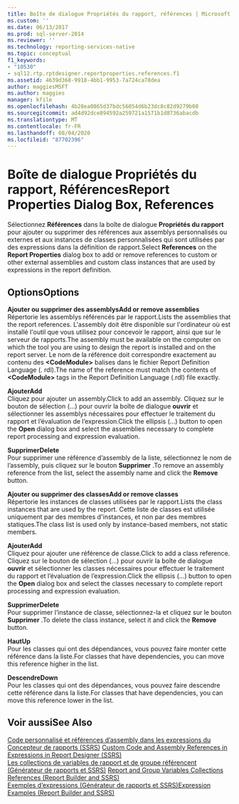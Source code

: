 ```yaml
---
title: Boîte de dialogue Propriétés du rapport, références | Microsoft Docs
ms.custom: ''
ms.date: 06/13/2017
ms.prod: sql-server-2014
ms.reviewer: ''
ms.technology: reporting-services-native
ms.topic: conceptual
f1_keywords:
- "10530"
- sql12.rtp.rptdesigner.reportproperties.references.f1
ms.assetid: 4639d368-9918-4bb1-9953-7a724ca78dea
author: maggiesMSFT
ms.author: maggies
manager: kfile
ms.openlocfilehash: 4b28ea0865d37bdc56054d6b23dc8c82d9279b08
ms.sourcegitcommit: ad4d92dce894592a259721a1571b1d8736abacdb
ms.translationtype: MT
ms.contentlocale: fr-FR
ms.lasthandoff: 08/04/2020
ms.locfileid: "87702396"
---
```

# <a name="report-properties-dialog-box-references"></a><span data-ttu-id="c9475-102">Boîte de dialogue Propriétés du rapport, Références</span><span class="sxs-lookup"><span data-stu-id="c9475-102">Report Properties Dialog Box, References</span></span>
  <span data-ttu-id="c9475-103">Sélectionnez **Références** dans la boîte de dialogue **Propriétés du rapport** pour ajouter ou supprimer des références aux assemblys personnalisés ou externes et aux instances de classes personnalisées qui sont utilisées par des expressions dans la définition de rapport.</span><span class="sxs-lookup"><span data-stu-id="c9475-103">Select **References** on the **Report Properties** dialog box to add or remove references to custom or other external assemblies and custom class instances that are used by expressions in the report definition.</span></span>  
  
## <a name="options"></a><span data-ttu-id="c9475-104">Options</span><span class="sxs-lookup"><span data-stu-id="c9475-104">Options</span></span>  
 <span data-ttu-id="c9475-105">**Ajouter ou supprimer des assemblys**</span><span class="sxs-lookup"><span data-stu-id="c9475-105">**Add or remove assemblies**</span></span>  
 <span data-ttu-id="c9475-106">Répertorie les assemblys référencés par le rapport.</span><span class="sxs-lookup"><span data-stu-id="c9475-106">Lists the assemblies that the report references.</span></span> <span data-ttu-id="c9475-107">L'assembly doit être disponible sur l'ordinateur où est installé l'outil que vous utilisez pour concevoir le rapport, ainsi que sur le serveur de rapports.</span><span class="sxs-lookup"><span data-stu-id="c9475-107">The assembly must be available on the computer on which the tool you are using to design the report is installed and on the report server.</span></span> <span data-ttu-id="c9475-108">Le nom de la référence doit correspondre exactement au contenu des **\<CodeModule>** balises dans le fichier Report Definition Language (. rdl).</span><span class="sxs-lookup"><span data-stu-id="c9475-108">The name of the reference must match the contents of **\<CodeModule>** tags in the Report Definition Language (.rdl) file exactly.</span></span>  
  
 <span data-ttu-id="c9475-109">**Ajouter**</span><span class="sxs-lookup"><span data-stu-id="c9475-109">**Add**</span></span>  
 <span data-ttu-id="c9475-110">Cliquez pour ajouter un assembly.</span><span class="sxs-lookup"><span data-stu-id="c9475-110">Click to add an assembly.</span></span> <span data-ttu-id="c9475-111">Cliquez sur le bouton de sélection (...) pour ouvrir la boîte de dialogue **ouvrir** et sélectionner les assemblys nécessaires pour effectuer le traitement du rapport et l’évaluation de l’expression.</span><span class="sxs-lookup"><span data-stu-id="c9475-111">Click the ellipsis (...) button to open the **Open** dialog box and select the assemblies necessary to complete report processing and expression evaluation.</span></span>  
  
 <span data-ttu-id="c9475-112">**Supprimer**</span><span class="sxs-lookup"><span data-stu-id="c9475-112">**Delete**</span></span>  
 <span data-ttu-id="c9475-113">Pour supprimer une référence d’assembly de la liste, sélectionnez le nom de l’assembly, puis cliquez sur le bouton **Supprimer** .</span><span class="sxs-lookup"><span data-stu-id="c9475-113">To remove an assembly reference from the list, select the assembly name and click the **Remove** button.</span></span>  
  
 <span data-ttu-id="c9475-114">**Ajouter ou supprimer des classes**</span><span class="sxs-lookup"><span data-stu-id="c9475-114">**Add or remove classes**</span></span>  
 <span data-ttu-id="c9475-115">Répertorie les instances de classes utilisées par le rapport.</span><span class="sxs-lookup"><span data-stu-id="c9475-115">Lists the class instances that are used by the report.</span></span> <span data-ttu-id="c9475-116">Cette liste de classes est utilisée uniquement par des membres d'instances, et non par des membres statiques.</span><span class="sxs-lookup"><span data-stu-id="c9475-116">The class list is used only by instance-based members, not static members.</span></span>  
  
 <span data-ttu-id="c9475-117">**Ajouter**</span><span class="sxs-lookup"><span data-stu-id="c9475-117">**Add**</span></span>  
 <span data-ttu-id="c9475-118">Cliquez pour ajouter une référence de classe.</span><span class="sxs-lookup"><span data-stu-id="c9475-118">Click to add a class reference.</span></span> <span data-ttu-id="c9475-119">Cliquez sur le bouton de sélection (...) pour ouvrir la boîte de dialogue **ouvrir** et sélectionner les classes nécessaires pour effectuer le traitement du rapport et l’évaluation de l’expression.</span><span class="sxs-lookup"><span data-stu-id="c9475-119">Click the ellipsis (...) button to open the **Open** dialog box and select the classes necessary to complete report processing and expression evaluation.</span></span>  
  
 <span data-ttu-id="c9475-120">**Supprimer**</span><span class="sxs-lookup"><span data-stu-id="c9475-120">**Delete**</span></span>  
 <span data-ttu-id="c9475-121">Pour supprimer l’instance de classe, sélectionnez-la et cliquez sur le bouton **Supprimer** .</span><span class="sxs-lookup"><span data-stu-id="c9475-121">To delete the class instance, select it and click the **Remove** button.</span></span>  
  
 <span data-ttu-id="c9475-122">**Haut**</span><span class="sxs-lookup"><span data-stu-id="c9475-122">**Up**</span></span>  
 <span data-ttu-id="c9475-123">Pour les classes qui ont des dépendances, vous pouvez faire monter cette référence dans la liste.</span><span class="sxs-lookup"><span data-stu-id="c9475-123">For classes that have dependencies, you can move this reference higher in the list.</span></span>  
  
 <span data-ttu-id="c9475-124">**Descendre**</span><span class="sxs-lookup"><span data-stu-id="c9475-124">**Down**</span></span>  
 <span data-ttu-id="c9475-125">Pour les classes qui ont des dépendances, vous pouvez faire descendre cette référence dans la liste.</span><span class="sxs-lookup"><span data-stu-id="c9475-125">For classes that have dependencies, you can move this reference lower in the list.</span></span>  
  
## <a name="see-also"></a><span data-ttu-id="c9475-126">Voir aussi</span><span class="sxs-lookup"><span data-stu-id="c9475-126">See Also</span></span>  
 <span data-ttu-id="c9475-127">[Code personnalisé et références d’assembly dans les expressions du Concepteur de rapports &#40;SSRS&#41;](report-design/custom-code-and-assembly-references-in-expressions-in-report-designer-ssrs.md) </span><span class="sxs-lookup"><span data-stu-id="c9475-127">[Custom Code and Assembly References in Expressions in Report Designer &#40;SSRS&#41;](report-design/custom-code-and-assembly-references-in-expressions-in-report-designer-ssrs.md) </span></span>  
 <span data-ttu-id="c9475-128">[Les collections de variables de rapport et de groupe référencent &#40;Générateur de rapports et SSRS&#41;](report-design/built-in-collections-report-and-group-variables-references-report-builder.md) </span><span class="sxs-lookup"><span data-stu-id="c9475-128">[Report and Group Variables Collections References &#40;Report Builder and SSRS&#41;](report-design/built-in-collections-report-and-group-variables-references-report-builder.md) </span></span>  
 [<span data-ttu-id="c9475-129">Exemples d’expressions &#40;Générateur de rapports et SSRS&#41;</span><span class="sxs-lookup"><span data-stu-id="c9475-129">Expression Examples &#40;Report Builder and SSRS&#41;</span></span>](report-design/expression-examples-report-builder-and-ssrs.md)  
  
  
